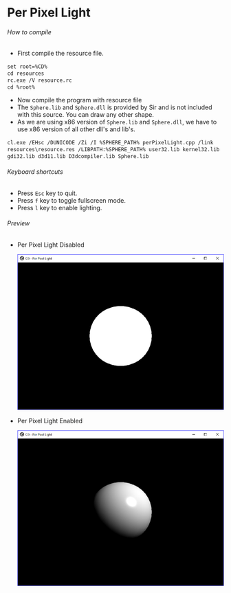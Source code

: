 # Per Pixel Light

###### How to compile

-   First compile the resource file.

```
set root=%CD%
cd resources
rc.exe /V resource.rc
cd %root%
```

-   Now compile the program with resource file
-   The `Sphere.lib` and `Sphere.dll` is provided by Sir and is not included with this source. You can draw any other shape.
-   As we are using x86 version of `Sphere.lib` and `Sphere.dll`, we have to use x86 version of all other dll's and lib's.

```
cl.exe /EHsc /DUNICODE /Zi /I %SPHERE_PATH% perPixelLight.cpp /link resources\resource.res /LIBPATH:%SPHERE_PATH% user32.lib kernel32.lib gdi32.lib d3d11.lib D3dcompiler.lib Sphere.lib
```

###### Keyboard shortcuts

-   Press `Esc` key to quit.
-   Press `f` key to toggle fullscreen mode.
-   Press `l` key to enable lighting.

###### Preview

-   Per Pixel Light Disabled

    ![perPixelLightDisabled][per-pixel-light-disabled-image]

-   Per Pixel Light Enabled

    ![perPixelLightEnabled][per-pixel-light-enabled-image]

[//]: # "Image declaration"
[per-pixel-light-disabled-image]: ./preview/perPixelLightDisabled.png "Per Pixel Light Disabled"
[per-pixel-light-enabled-image]: ./preview/perPixelLightEnabled.png "Per Pixel Light Enabled"

